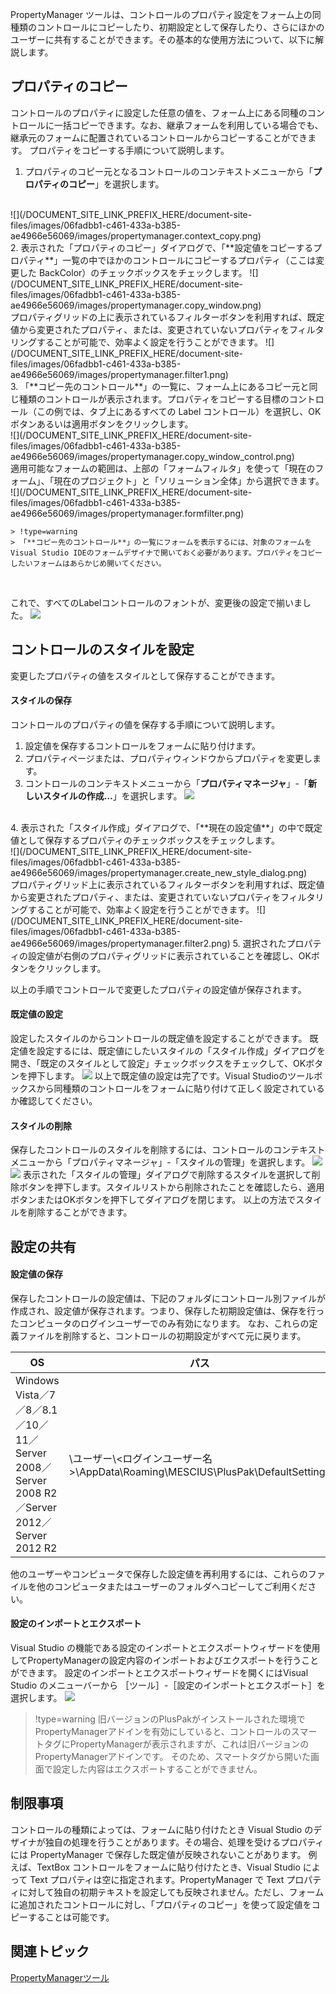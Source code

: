 PropertyManager ツールは、コントロールのプロパティ設定をフォーム上の同種類のコントロールにコピーしたり、初期設定として保存したり、さらにほかのユーザーに共有することができます。その基本的な使用方法について、以下に解説します。

## プロパティのコピー

コントロールのプロパティに設定した任意の値を、フォーム上にある同種のコントロールに一括コピーできます。なお、継承フォームを利用している場合でも、継承元のフォームに配置されているコントロールからコピーすることができます。
プロパティをコピーする手順について説明します。

1. プロパティのコピー元となるコントロールのコンテキストメニューから「**プロパティのコピー**」を選択します。
<br>
    ![](/DOCUMENT_SITE_LINK_PREFIX_HERE/document-site-files/images/06fadbb1-c461-433a-b385-ae4966e56069/images/propertymanager.context_copy.png)
<br>
2. 表示された「プロパティのコピー」ダイアログで、「**設定値をコピーするプロパティ**」一覧の中でほかのコントロールにコピーするプロパティ（ここは変更した BackColor）のチェックボックスをチェックします。
    ![](/DOCUMENT_SITE_LINK_PREFIX_HERE/document-site-files/images/06fadbb1-c461-433a-b385-ae4966e56069/images/propertymanager.copy_window.png)
<br>
    プロパティグリッドの上に表示されているフィルターボタンを利用すれば、既定値から変更されたプロパティ、または、変更されていないプロパティをフィルタリングすることが可能で、効率よく設定を行うことができます。
    ![](/DOCUMENT_SITE_LINK_PREFIX_HERE/document-site-files/images/06fadbb1-c461-433a-b385-ae4966e56069/images/propertymanager.filter1.png)
<br>
3. 「**コピー先のコントロール**」の一覧に、フォーム上にあるコピー元と同じ種類のコントロールが表示されます。プロパティをコピーする目標のコントロール（この例では、タブ上にあるすべての Label コントロール）を選択し、OKボタンあるいは適用ボタンをクリックします。
<br>
    ![](/DOCUMENT_SITE_LINK_PREFIX_HERE/document-site-files/images/06fadbb1-c461-433a-b385-ae4966e56069/images/propertymanager.copy_window_control.png)
<br>
    適用可能なフォームの範囲は、上部の「フォームフィルタ」を使って「現在のフォーム」、「現在のプロジェクト」と「ソリューション全体」から選択できます。
    ![](/DOCUMENT_SITE_LINK_PREFIX_HERE/document-site-files/images/06fadbb1-c461-433a-b385-ae4966e56069/images/propertymanager.formfilter.png)

    > !type=warning
    > 「**コピー先のコントロール**」の一覧にフォームを表示するには、対象のフォームをVisual Studio IDEのフォームデザイナで開いておく必要があります。プロパティをコピーしたいフォームはあらかじめ開いてください。

<br>

これで、すべてのLabelコントロールのフォントが、変更後の設定で揃いました。
![](/DOCUMENT_SITE_LINK_PREFIX_HERE/document-site-files/images/06fadbb1-c461-433a-b385-ae4966e56069/images/propertymanager.color_change.png)

## コントロールのスタイルを設定

変更したプロパティの値をスタイルとして保存することができます。

#### スタイルの保存

コントロールのプロパティの値を保存する手順について説明します。

1. 設定値を保存するコントロールをフォームに貼り付けます。
2. プロパティページまたは、プロパティウィンドウからプロパティを変更します。
3. コントロールのコンテキストメニューから「**プロパティマネージャ**」-「**新しいスタイルの作成…**」を選択します。
    ![](/DOCUMENT_SITE_LINK_PREFIX_HERE/document-site-files/images/06fadbb1-c461-433a-b385-ae4966e56069/images/propertymanager.create_new_style.png)
<br>
4. 表示された「スタイル作成」ダイアログで、「**現在の設定値**」の中で既定値として保存するプロパティのチェックボックスをチェックします。
<br>
    ![](/DOCUMENT_SITE_LINK_PREFIX_HERE/document-site-files/images/06fadbb1-c461-433a-b385-ae4966e56069/images/propertymanager.create_new_style_dialog.png)
<br>
    プロパティグリッド上に表示されているフィルターボタンを利用すれば、既定値から変更されたプロパティ、または、変更されていないプロパティをフィルタリングすることが可能で、効率よく設定を行うことができます。
    ![](/DOCUMENT_SITE_LINK_PREFIX_HERE/document-site-files/images/06fadbb1-c461-433a-b385-ae4966e56069/images/propertymanager.filter2.png)
5. 選択されたプロパティの設定値が右側のプロパティグリッドに表示されていることを確認し、OKボタンをクリックします。

以上の手順でコントロールで変更したプロパティの設定値が保存されます。

#### 既定値の設定

設定したスタイルのからコントロールの既定値を設定することができます。
既定値を設定するには、既定値にしたいスタイルの「スタイル作成」ダイアログを開き、「既定のスタイルとして設定」チェックボックスをチェックして、OKボタンを押下します。
![](/DOCUMENT_SITE_LINK_PREFIX_HERE/document-site-files/images/06fadbb1-c461-433a-b385-ae4966e56069/images/propertymanager.create_new_style_dialog_check.png)
以上で既定値の設定は完了です。Visual Studioのツールボックスから同種類のコントロールをフォームに貼り付けて正しく設定されているか確認してください。

#### スタイルの削除

保存したコントロールのスタイルを削除するには、コントロールのコンテキストメニューから「プロパティマネージャ」-「スタイルの管理」を選択します。
![](/DOCUMENT_SITE_LINK_PREFIX_HERE/document-site-files/images/06fadbb1-c461-433a-b385-ae4966e56069/images/propertymanager.manage_style.png)
![](/DOCUMENT_SITE_LINK_PREFIX_HERE/document-site-files/images/06fadbb1-c461-433a-b385-ae4966e56069/images/propertymanager.manage_style_dialog.png)
表示された「スタイルの管理」ダイアログで削除するスタイルを選択して削除ボタンを押下します。スタイルリストから削除されたことを確認したら、適用ボタンまたはOKボタンを押下してダイアログを閉じます。
以上の方法でスタイルを削除することができます。

## 設定の共有

#### 設定値の保存

保存したコントロールの設定値は、下記のフォルダにコントロール別ファイルが作成され、設定値が保存されます。つまり、保存した初期設定値は、保存を行ったコンピュータのログインユーザーでのみ有効になります。
なお、これらの定義ファイルを削除すると、コントロールの初期設定がすべて元に戻ります。

| OS | パス |
| --- | --- |
| Windows Vista／7／8／8.1／10／11／Server 2008／Server 2008 R2／Server 2012／Server 2012 R2 | \\ユーザー\\<ログインユーザー名>\\AppData\\Roaming\\MESCIUS\\PlusPak\\DefaultSettings |

他のユーザーやコンピュータで保存した設定値を再利用するには、これらのファイルを他のコンピュータまたはユーザーのフォルダへコピーしてご利用ください。

#### 設定のインポートとエクスポート

Visual Studio の機能である設定のインポートとエクスポートウィザードを使用してPropertyManagerの設定内容のインポートおよびエクスポートを行うことができます。
設定のインポートとエクスポートウィザードを開くにはVisual Studio のメニューバーから ［ツール］-［設定のインポートとエクスポート］を選択します。
![](/DOCUMENT_SITE_LINK_PREFIX_HERE/document-site-files/images/06fadbb1-c461-433a-b385-ae4966e56069/images/propertymanager.inport_export.png)

> !type=warning
> 旧バージョンのPlusPakがインストールされた環境でPropertyManagerアドインを有効にしていると、コントロールのスマートタグにPropertyManagerが表示されますが、これは旧バージョンのPropertyManagerアドインです。 そのため、スマートタグから開いた画面で設定した内容はエクスポートすることができません。

## 制限事項

コントロールの種類によっては、フォームに貼り付けたとき Visual Studio のデザイナが独自の処理を行うことがあります。その場合、処理を受けるプロパティには PropertyManager で保存した既定値が反映されないことがあります。
例えば、TextBox コントロールをフォームに貼り付けたとき、Visual Studio によって Text プロパティは空に指定されます。PropertyManager で Text プロパティに対して独自の初期テキストを設定しても反映されません。ただし、フォームに追加されたコントロールに対し、「プロパティのコピー」を使って設定値をコピーすることは可能です。

## 関連トピック

[PropertyManagerツール](gcdocsite__documentlink?toc-item-id=2a58bcc5-86cb-40c3-86ec-4449e8d29c3a)